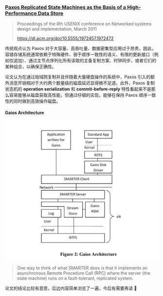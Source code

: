 ### [Paxos Replicated State Machines as the Basis of a High-Performance Data Store](../assets/pdfs/Bolosky.pdf)

> Proceedings of the 8th USENIX conference on Networked systems design and implementation, March 2011
>
> https://dl.acm.org/doi/10.5555/1972457.1972472


传统观点认为 Paxos 对于大容量、高吞吐量、数据密集型应用过于昂贵，因此，容错存储系统通常依赖于特殊硬件、弱于顺序一致性的语义、有限的更新接口（例如仅追加）、通过主节点序列化所有读取的主备复制方案、时钟同步，或者它们的某种组合，以确保正确性。

论文认为在通过局域网复制并且伴随着大量硬盘操作的系统中，Paxos 引入的额外消息开销相对于大约两个数量级的磁盘延迟显得微不足道。此外，Paxos 复制状态机的 **operation serialization** 和 **commit-before-reply** 特性看起来不是那么容易能够从磁盘获取高性能，但通过仔细的实现，能够在保持 Paxos 顺序一致性的同时做到高效操作磁盘。

#### Gaios Architecture

![Gaios Architecture](../assets/images/bolosky_gaios_architecture.jpg)

> One way to think of what SMARTER does is that it implements an asynchronous Remote Procedure Call (RPC) 
> where the server (the state machine) runs on a fault-tolerant, replicated system.

论文的结论比较有意思，后边内容简单浏览了一遍，今后有需要再读 🧐